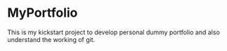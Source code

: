 # MyPortfolio
This is my kickstart project to develop personal dummy portfolio and also understand the working of git.

